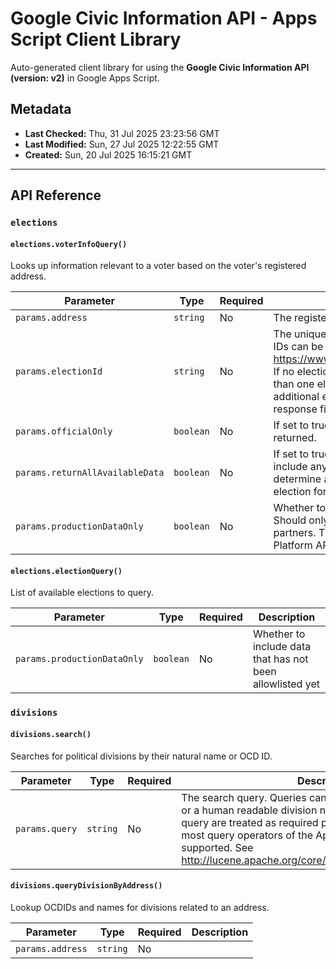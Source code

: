 # Google Civic Information API - Apps Script Client Library

Auto-generated client library for using the **Google Civic Information API (version: v2)** in Google Apps Script.

## Metadata

- **Last Checked:** Thu, 31 Jul 2025 23:23:56 GMT
- **Last Modified:** Sun, 27 Jul 2025 12:22:55 GMT
- **Created:** Sun, 20 Jul 2025 16:15:21 GMT



---

## API Reference

### `elections`

#### `elections.voterInfoQuery()`

Looks up information relevant to a voter based on the voter's registered address.

| Parameter | Type | Required | Description |
|---|---|---|---|
| `params.address` | `string` | No | The registered address of the voter to look up. |
| `params.electionId` | `string` | No | The unique ID of the election to look up. A list of election IDs can be obtained at https://www.googleapis.com/civicinfo/{version}/elections. If no election ID is specified in the query and there is more than one election with data for the given voter, the additional elections are provided in the otherElections response field. |
| `params.officialOnly` | `boolean` | No | If set to true, only data from official state sources will be returned. |
| `params.returnAllAvailableData` | `boolean` | No | If set to true, the query will return the success code and include any partial information when it is unable to determine a matching address or unable to determine the election for electionId=0 queries. |
| `params.productionDataOnly` | `boolean` | No | Whether to include data that has not been vetted yet. Should only be made available to internal IPs or trusted partners. This is a non-discoverable parameter in the One Platform API config. |

#### `elections.electionQuery()`

List of available elections to query.

| Parameter | Type | Required | Description |
|---|---|---|---|
| `params.productionDataOnly` | `boolean` | No | Whether to include data that has not been allowlisted yet |

### `divisions`

#### `divisions.search()`

Searches for political divisions by their natural name or OCD ID.

| Parameter | Type | Required | Description |
|---|---|---|---|
| `params.query` | `string` | No | The search query. Queries can cover any parts of a OCD ID or a human readable division name. All words given in the query are treated as required patterns. In addition to that, most query operators of the Apache Lucene library are supported. See http://lucene.apache.org/core/2_9_4/queryparsersyntax.html |

#### `divisions.queryDivisionByAddress()`

Lookup OCDIDs and names for divisions related to an address.

| Parameter | Type | Required | Description |
|---|---|---|---|
| `params.address` | `string` | No |  |